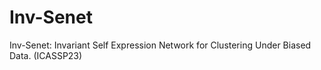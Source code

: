 # Inv-Senet
Inv-Senet: Invariant Self Expression Network for Clustering Under Biased Data. (ICASSP23)

